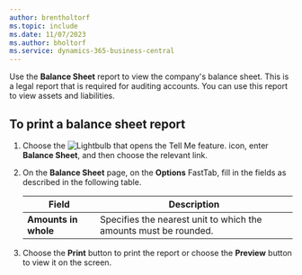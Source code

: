```yaml
---
author: brentholtorf
ms.topic: include
ms.date: 11/07/2023
ms.author: bholtorf
ms.service: dynamics-365-business-central
---
```

Use the **Balance Sheet** report to view the company's balance sheet. This is a legal report that is required for auditing accounts. You can use this report to view assets and liabilities.  
  
## <a name="to-print-a-balance-sheet-report"></a>To print a balance sheet report
1. Choose the ![Lightbulb that opens the Tell Me feature.](../../../media/ui-search/search_small.png "Tell me what you want to do") icon, enter **Balance Sheet**, and then choose the relevant link.  
2. On the **Balance Sheet** page, on the **Options** FastTab, fill in the fields as described in the following table.  
  
    |Field|Description|  
    |---------------------------------|---------------------------------------|  
    |**Amounts in whole**|Specifies the nearest unit to which the amounts must be rounded.|  
  
3. Choose the **Print** button to print the report or choose the **Preview** button to view it on the screen.  
